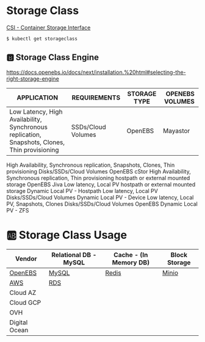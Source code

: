 # Storage Class

[CSI - Container Storage Interface](https://kubernetes-csi.github.io/docs)


```
$ kubectl get storageclass
```

## :b: Storage Class Engine

https://docs.openebs.io/docs/next/installation.%20html#selecting-the-right-storage-engine

| APPLICATION | REQUIREMENTS	| STORAGE TYPE	| OPENEBS VOLUMES |
|-------------|---------------|---------------|-----------------|
| Low Latency, High Availability, Synchronous replication, Snapshots, Clones, Thin provisioning	| SSDs/Cloud Volumes	| OpenEBS | Mayastor 	| 
High Availability, Synchronous replication, Snapshots, Clones, Thin provisioning	Disks/SSDs/Cloud Volumes	OpenEBS cStor
High Availability, Synchronous replication, Thin provisioning	hostpath or external mounted storage	OpenEBS Jiva
Low latency, Local PV	hostpath or external mounted storage	Dynamic Local PV - Hostpath
Low latency, Local PV	Disks/SSDs/Cloud Volumes	Dynamic Local PV - Device
Low latency, Local PV, Snapshots, Clones	Disks/SSDs/Cloud Volumes	OpenEBS Dynamic Local PV - ZFS



# :ab: Storage Class Usage

| Vendor                                 |  Relational DB - MySQL                                | Cache - (In Memory DB)                          | Block Storage |
|----------------------------------------|-------------------------------------------------------|-------------------------------------------------------|-----|
| [OpenEBS](https://docs.openebs.io)     | [MySQL](https://docs.openebs.io/docs/next/mysql.html) | [Redis](https://docs.openebs.io/docs/next/redis.html) | [Minio](https://docs.openebs.io/docs/next/minio.html)
| [AWS](https://aws.amazon.com)          | [RDS](https://aws.amazon.com/rds/) |
| Cloud AZ 
| Cloud GCP 
| OVH 
| Digital Ocean |







